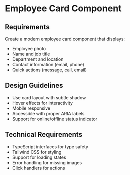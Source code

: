 # Employee Card Component

## Requirements
Create a modern employee card component that displays:
- Employee photo
- Name and job title
- Department and location
- Contact information (email, phone)
- Quick actions (message, call, email)

## Design Guidelines
- Use card layout with subtle shadow
- Hover effects for interactivity
- Mobile responsive
- Accessible with proper ARIA labels
- Support for online/offline status indicator

## Technical Requirements
- TypeScript interfaces for type safety
- Tailwind CSS for styling
- Support for loading states
- Error handling for missing images
- Click handlers for actions